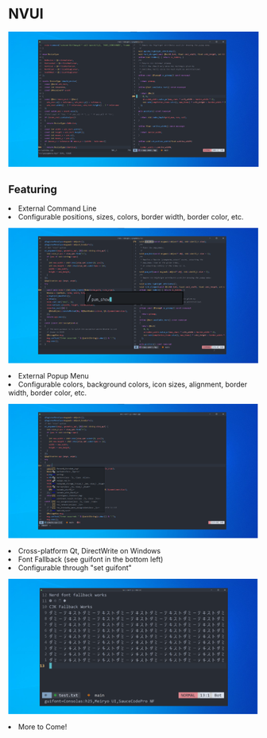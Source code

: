 # NVUI
![first](assets/display/1.png)

## Featuring
<li> External Command Line
<li> Configurable positions, sizes, colors, border width, border color, etc.

![ext_cmdline](assets/display/2.png)

<li> External Popup Menu
<li> Configurable colors, background colors, icon sizes, alignment, border width, border color, etc.

![ext_popupmenu](assets/display/3.png)

<li> Cross-platform Qt, DirectWrite on Windows

<li> Font Fallback (see guifont in the bottom left)
<li> Configurable through "set guifont"

![fallback](assets/display/4.png)

<li> More to Come!
